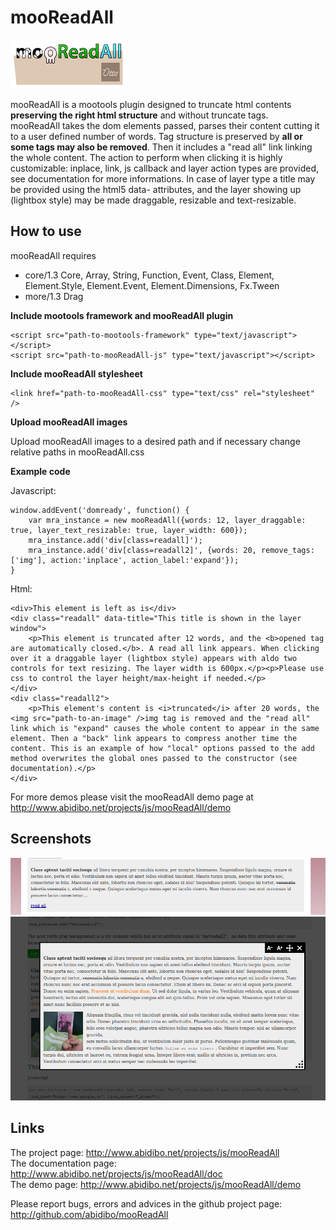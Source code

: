 mooReadAll
===========

![Screenshot](http://github.com/abidibo/mooReadAll/raw/master/logo.jpg)

mooReadAll is a mootools plugin designed to truncate html contents **preserving the right html structure** and without truncate tags.   
mooReadAll takes the dom elements passed, parses their content cutting it to a user defined number of words. Tag structure is preserved by **all or some tags may also be removed**. Then it includes a "read all" link linking the whole content. The action to perform when clicking it is highly customizable: inplace, link, js callback and layer action types are provided, see documentation for more informations. In case of layer type a title may be provided using the html5 data- attributes, and the layer showing up (lightbox style) may be made draggable, resizable and text-resizable.

How to use
----------

mooReadAll requires 
- core/1.3 Core, Array, String, Function, Event, Class, Element, Element.Style, Element.Event, Element.Dimensions, Fx.Tween 
- more/1.3 Drag

**Include mootools framework and mooReadAll plugin**

	<script src="path-to-mootools-framework" type="text/javascript"></script>
	<script src="path-to-mooReadAll-js" type="text/javascript"></script>

**Include mooReadAll stylesheet**

	<link href="path-to-mooReadAll-css" type="text/css" rel="stylesheet" />

**Upload mooReadAll images**   

Upload mooReadAll images to a desired path and if necessary change relative paths in mooReadAll.css

**Example code**

Javascript:

	window.addEvent('domready', function() {
		var mra_instance = new mooReadAll({words: 12, layer_draggable: true, layer_text_resizable: true, layer_width: 600});
		mra_instance.add('div[class=readall]');
		mra_instance.add('div[class=readall2]', {words: 20, remove_tags: ['img'], action:'inplace', action_label:'expand'});
	}

Html:

	<div>This element is left as is</div>
	<div class="readall" data-title="This title is shown in the layer window">
		<p>This element is truncated after 12 words, and the <b>opened tag are automatically closed.</b>. A read all link appears. When clicking over it a draggable layer (lightbox style) appears with aldo two controls for text resizing. The layer width is 600px.</p><p>Please use css to control the layer height/max-height if needed.</p>
	</div>
	<div class="readall2">
		<p>This element's content is <i>truncated</i> after 20 words, the <img src="path-to-an-image" />img tag is removed and the "read all" link which is "expand" causes the whole content to appear in the same element. Then a "back" link appears to compress another time the content. This is an example of how "local" options passed to the add method overwrites the global ones passed to the constructor (see documentation).</p>
	</div>

For more demos please visit the mooReadAll demo page at http://www.abidibo.net/projects/js/mooReadAll/demo

Screenshots
-----------

![Screenshot](http://github.com/abidibo/mooReadAll/raw/master/Docs/mra_screenshot1.png)
![Screenshot](http://github.com/abidibo/mooReadAll/raw/master/Docs/mra_screenshot2.png)

Links
-----------------

The project page: http://www.abidibo.net/projects/js/mooReadAll  
The documentation page: http://www.abidibo.net/projects/js/mooReadAll/doc   
The demo page: http://www.abidibo.net/projects/js/mooReadAll/demo

Please report bugs, errors and advices in the github project page: http://github.com/abidibo/mooReadAll
